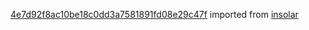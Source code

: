[4e7d92f8ac10be18c0dd3a7581891fd08e29c47f](https://github.com/insolar/insolar/commit/4e7d92f8ac10be18c0dd3a7581891fd08e29c47f) imported from [insolar](https://github.com/insolar/insolar)
